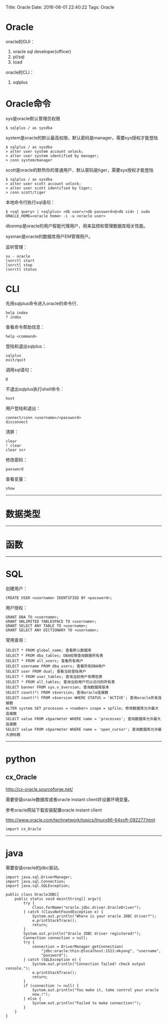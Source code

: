 Title: Oracle
Date: 2016-06-01 22:40:22
Tags: Oracle

# Oracle

oracle的GUI：
1. oracle sql developer(officer)
2. pl/sql
3. toad

oracle的CLI：
1. sqlplus

# Oracle命令

sys是oracle默认管理员权限

    $ sqlplus / as sysdba

system是oracle的默认最高权限，默认密码是manager，需要sys授权才能登陆

    $ sqlplus / as sysdba
    > alter user system account unlock;
    > alter user system identified by manager;
    > conn system/manager

scott是oracle的默热你的普通用户，默认密码是tiger，需要sys授权才能登陆

    $ sqlplus / as sysdba
    > alter user scott account unlock;
    > alter user scott identified by tiger;
    > conn scott/tiger

本地命令行执行sql语句：

    $ <sql query> | <sqlplus> <db user>/<db password>@<db sid> | sudo ORACLE_HOME=<oracle home> -i -u <oracle user>

dbsnmp是oracle的用户智能代理用户，用来监控和管理数据库相关性能。

sysman是oracle的数据库用户EM管理用户。

监听管理：

    su - oracle
    lsnrctl start
    lsnrctl stop
    lsnrctl status

# CLI

先用sqlplus命令进入oracle的命令行．

    help index
    ? index

查看命令帮助信息：

    help <command>

登陆和退出sqlplus：

    sqlplus
    exit/quit

调用sql语句：

    @

不退出sqlplus执行shell命令：

    host

用户登陆和退出：

    connect/conn <username>/<password>
    disconnect

清屏：

    clear
    ! clear
    clear scr

修改密码：

    password

查看变量：

    show

***

# 数据类型

***

# 函数

***

# SQL

创建用户：

    CREATE USER <username> IDENTIFIED BY <password>;

用户授权：

    GRANT DBA TO <username>;
    GRANT UNLIMITED TABLESPACE TO <username>;
    GRANT SELECT ANY TABLE TO <username>;
    GRANT SELECT ANY DICTIONARY TO <username>;

常用查询：

    SELECT * FROM global_name; 查看默认数据库
    SELECT * FROM dba_tables; DBA权限查询数据所有表
    SELECT * FROM all_users; 查看所有用户
    SELECT username FROM dba_users; 查看所有DBA用户
    SELECT user FROM dual; 查看当前登陆用户
    SELECT * FROM user_tables; 查询当前用户有哪些表
    SELECT * FROM all_tables; 查询当前用户可以访问的所有表
    SELECT banner FROM sys.v_$version; 查询数据库版本
    SELECT count(*) FROM v$version; 查询oracle连接数
    SELECT count(*) FROM v$version WHERE STATUS = 'ACTIVE'; 查询oracle并发连接数
    ALTER system SET processes = <number> scope = spfile; 修改数据库允许最大连接数
    SELECT value FROM v$parmeter WHERE name = 'processes'; 查询数据库允许最大连接数
    SELECT value FROM v$parmeter WHERE name = 'open_cursor'; 查询数据库允许最大游标数

***

# python

## cx_Oracle

<http://cx-oracle.sourceforge.net/>

需要安装oracle数据库或者oracle instant client并设置环境变量。

参考oracle网站下载安装配置oracle instant client

<http://www.oracle.com/technetwork/topics/linuxx86-64soft-092277.html>

    import cx_Oracle

***

# java

需要安装oracle的jdbc驱动。

    import java.sql.DriverManager;
    import java.sql.Connection;
    import java.sql.SQLException;

    public class OracleJDBC{
        public static void main(String[] argv){
            try {
                Class.forName("oracle.jdbc.driver.OracleDriver");
            } catch (ClassNotFoundException e) {
                System.out.println("Where is your oracle JDBC driver?");
                e.printStackTrace();
                return;
            }
            System.out.println("Oracle JDBC driver registered!");
            Connection connection = null;
            try {
                connection = DriverManager.getConnection(
                    "jdbc:oracle:thin:@localhost:1521:mkyong", "username",
                    "password");
            } catch (SQLException e) {
                System.out.println("Connection failed! check output console.");
                e.printStackTrace();
                return;
            }
            if (connection != null) {
                System.out.println("You make it, take control your oracle
                now.!");
            } else {
                System.out.println("Failed to make connection!");
            }
        }
    }

